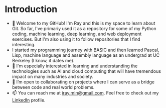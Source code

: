 <h1>Introduction</h1>
<ul>
<li>👋 Welcome to my GitHub! I'm Ray and this is my space to learn about Git. So far, I've primariy used it as a repository for some of my Python coding, machine learning, deep learning, and web deployment exercises. But I'm also using it to follow repositories that I find interesting.</li>
<li>I started my programming journey with BASIC and then learned Pascal, Lisp, machine language and assembly language as an undergrad at UC Berkeley (I know, it dates me).</li>
<li>🌱 I'm especially interested in learning and understanding the technologies such as AI and cloud computing that will have tremendous impact on many industries and society.</li>
<li>💞️ I’m open to collaborating on projects where I can serve as a bridge between code and real world problems.</li>
<li>📫 You can reach me at <a href = "mailto: iray.min@gmail.com">iray.min@gmail.com</a>. Feel free to check out my <a href="https://www.linkedin.com/in/ray-min/">LinkedIn</a> profile.</li>
</ul>
<!---
razormin/razormin is a ✨ special ✨ repository because its `README.md` (this file) appears on your GitHub profile.
You can click the Preview link to take a look at your changes.
--->

